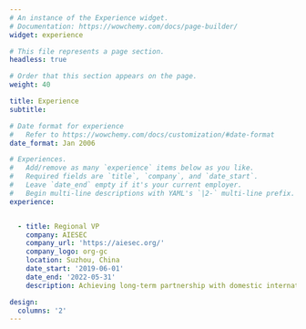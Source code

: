 ```yaml
---
# An instance of the Experience widget.
# Documentation: https://wowchemy.com/docs/page-builder/
widget: experience

# This file represents a page section.
headless: true

# Order that this section appears on the page.
weight: 40

title: Experience
subtitle:

# Date format for experience
#   Refer to https://wowchemy.com/docs/customization/#date-format
date_format: Jan 2006

# Experiences.
#   Add/remove as many `experience` items below as you like.
#   Required fields are `title`, `company`, and `date_start`.
#   Leave `date_end` empty if it's your current employer.
#   Begin multi-line descriptions with YAML's `|2-` multi-line prefix.
experience:


  - title: Regional VP
    company: AIESEC
    company_url: 'https://aiesec.org/'
    company_logo: org-gc
    location: Suzhou, China
    date_start: '2019-06-01'
    date_end: '2022-05-31'
    description: Achieving long-term partnership with domestic international companies with global interns from more than 6 countries.

design:
  columns: '2'
---
```


